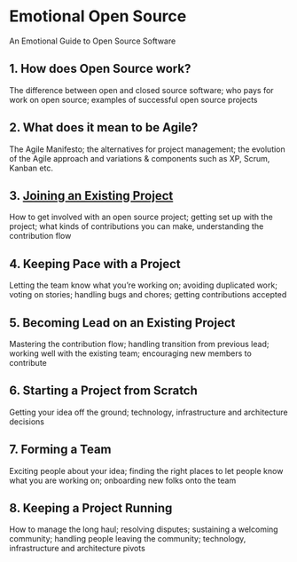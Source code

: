 # Emotional Open Source

An Emotional Guide to Open Source Software

## 1. How does Open Source work?
The difference between open and closed source software; who pays for work on open source; examples of successful open source projects

## 2. What does it mean to be Agile?
The Agile Manifesto; the alternatives for project management; the evolution of the Agile approach and variations & components such as XP, Scrum, Kanban etc.

## 3. [Joining an Existing Project](chapters/joining_an_existing_project.md)
How to get involved with an open source project; getting set up with the project; what kinds of contributions you can make, understanding the contribution flow

## 4. Keeping Pace with a Project
Letting the team know what you’re working on; avoiding duplicated work; voting on stories; handling bugs and chores; getting contributions accepted

## 5. Becoming Lead on an Existing Project
Mastering the contribution flow; handling transition from previous lead; working well with the existing team; encouraging new members to contribute

## 6. Starting a Project from Scratch
Getting your idea off the ground; technology, infrastructure and architecture decisions

## 7. Forming a Team 
Exciting people about your idea; finding the right places to let people know what you are working on; onboarding new folks onto the team

## 8. Keeping a Project Running
How to manage the long haul; resolving disputes; sustaining a welcoming community; handling people leaving the community; technology, infrastructure and architecture pivots

